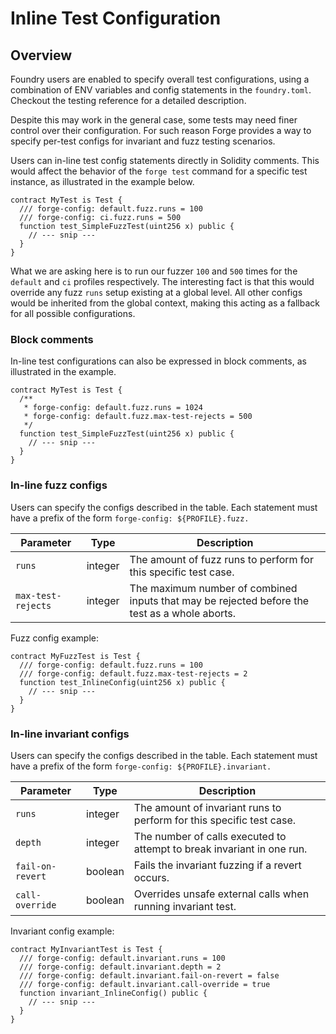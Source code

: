 # Inline Test Configuration

## Overview

Foundry users are enabled to specify overall test configurations, using a combination of ENV variables and config statements in the `foundry.toml`. Checkout the testing reference for a detailed description.

Despite this may work in the general case, some tests may need finer control over their configuration. For such reason Forge provides a way to specify per-test configs for invariant and fuzz testing scenarios. 

Users can in-line test config statements directly in Solidity comments. This would affect the behavior of the `forge test` command for a specific test instance, as illustrated in the example below.

```solidity
contract MyTest is Test {
  /// forge-config: default.fuzz.runs = 100
  /// forge-config: ci.fuzz.runs = 500
  function test_SimpleFuzzTest(uint256 x) public {
    // --- snip ---
  }
}
```

What we are asking here is to run our fuzzer `100` and `500` times for the `default` and `ci` profiles respectively. The interesting fact is that this would override any fuzz `runs` setup existing at a global level. All other configs would be inherited from the global context, making this acting as a fallback for all possible configurations.

### Block comments

In-line test configurations can also be expressed in block comments, as illustrated in the example.

```solidity
contract MyTest is Test {
  /**
   * forge-config: default.fuzz.runs = 1024
   * forge-config: default.fuzz.max-test-rejects = 500
   */
  function test_SimpleFuzzTest(uint256 x) public {
    // --- snip ---
  }
}
```

### In-line fuzz configs

Users can specify the configs described in the table. Each statement must have a prefix of the form `forge-config: ${PROFILE}.fuzz.`

| Parameter | Type | Description |
|-|-|-|
|`runs`|integer|The amount of fuzz runs to perform for this specific test case.|
|`max-test-rejects`|integer|The maximum number of combined inputs that may be rejected before the test as a whole aborts.|

Fuzz config example:

```solidity
contract MyFuzzTest is Test {
  /// forge-config: default.fuzz.runs = 100
  /// forge-config: default.fuzz.max-test-rejects = 2
  function test_InlineConfig(uint256 x) public {
    // --- snip ---
  }
}
```

### In-line invariant configs

Users can specify the configs described in the table. Each statement must have a prefix of the form `forge-config: ${PROFILE}.invariant.`

| Parameter | Type | Description |
|-|-|-|
|`runs`|integer|The amount of invariant runs to perform for this specific test case.
|`depth`|integer|The number of calls executed to attempt to break invariant in one run.
|`fail-on-revert`|boolean|Fails the invariant fuzzing if a revert occurs.
|`call-override`|boolean|Overrides unsafe external calls when running invariant test.

Invariant config example:

```solidity
contract MyInvariantTest is Test {
  /// forge-config: default.invariant.runs = 100
  /// forge-config: default.invariant.depth = 2
  /// forge-config: default.invariant.fail-on-revert = false
  /// forge-config: default.invariant.call-override = true
  function invariant_InlineConfig() public {
    // --- snip ---
  }
}
```



